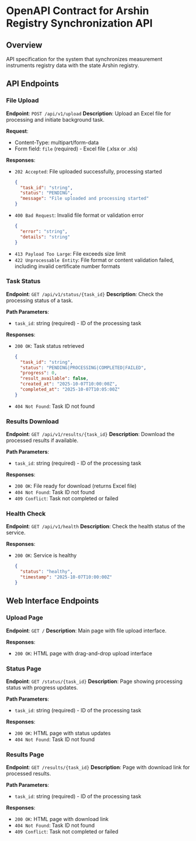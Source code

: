 # OpenAPI Contract for Arshin Registry Synchronization API

## Overview
API specification for the system that synchronizes measurement instruments registry data with the state Arshin registry.

## API Endpoints

### File Upload
**Endpoint**: `POST /api/v1/upload`
**Description**: Upload an Excel file for processing and initiate background task.

**Request**:
- Content-Type: multipart/form-data
- Form field: `file` (required) - Excel file (.xlsx or .xls)

**Responses**:
- `202 Accepted`: File uploaded successfully, processing started
  ```json
  {
    "task_id": "string",
    "status": "PENDING",
    "message": "File uploaded and processing started"
  }
  ```
- `400 Bad Request`: Invalid file format or validation error
  ```json
  {
    "error": "string",
    "details": "string"
  }
  ```
- `413 Payload Too Large`: File exceeds size limit
- `422 Unprocessable Entity`: File format or content validation failed, including invalid certificate number formats

### Task Status
**Endpoint**: `GET /api/v1/status/{task_id}`
**Description**: Check the processing status of a task.

**Path Parameters**:
- `task_id`: string (required) - ID of the processing task

**Responses**:
- `200 OK`: Task status retrieved
  ```json
  {
    "task_id": "string",
    "status": "PENDING|PROCESSING|COMPLETED|FAILED",
    "progress": 0,
    "result_available": false,
    "created_at": "2025-10-07T10:00:00Z",
    "completed_at": "2025-10-07T10:05:00Z"
  }
  ```
- `404 Not Found`: Task ID not found

### Results Download
**Endpoint**: `GET /api/v1/results/{task_id}`
**Description**: Download the processed results if available.

**Path Parameters**:
- `task_id`: string (required) - ID of the processing task

**Responses**:
- `200 OK`: File ready for download (returns Excel file)
- `404 Not Found`: Task ID not found
- `409 Conflict`: Task not completed or failed

### Health Check
**Endpoint**: `GET /api/v1/health`
**Description**: Check the health status of the service.

**Responses**:
- `200 OK`: Service is healthy
  ```json
  {
    "status": "healthy",
    "timestamp": "2025-10-07T10:00:00Z"
  }
  ```

## Web Interface Endpoints

### Upload Page
**Endpoint**: `GET /`
**Description**: Main page with file upload interface.

**Responses**:
- `200 OK`: HTML page with drag-and-drop upload interface

### Status Page
**Endpoint**: `GET /status/{task_id}`
**Description**: Page showing processing status with progress updates.

**Path Parameters**:
- `task_id`: string (required) - ID of the processing task

**Responses**:
- `200 OK`: HTML page with status updates
- `404 Not Found`: Task ID not found

### Results Page
**Endpoint**: `GET /results/{task_id}`
**Description**: Page with download link for processed results.

**Path Parameters**:
- `task_id`: string (required) - ID of the processing task

**Responses**:
- `200 OK`: HTML page with download link
- `404 Not Found`: Task ID not found
- `409 Conflict`: Task not completed or failed